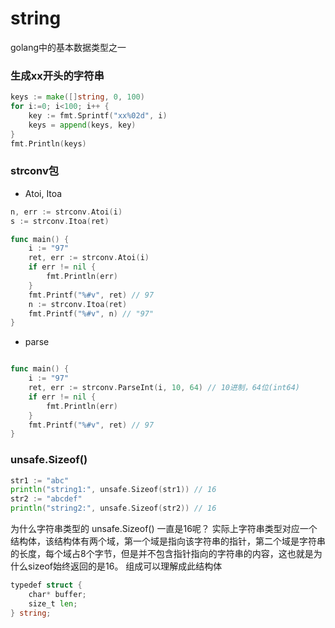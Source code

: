 # string
golang中的基本数据类型之一


### 生成xx开头的字符串
```go
keys := make([]string, 0, 100)
for i:=0; i<100; i++ {
	key := fmt.Sprintf("xx%02d", i)
	keys = append(keys, key)
}
fmt.Println(keys)
```


### strconv包
- Atoi, Itoa
```go
n, err := strconv.Atoi(i)
s := strconv.Itoa(ret)
```

```go
func main() {
	i := "97"
	ret, err := strconv.Atoi(i)
	if err != nil {
		fmt.Println(err)
	}
	fmt.Printf("%#v", ret) // 97
	n := strconv.Itoa(ret)
	fmt.Printf("%#v", n) // "97"
}
```

- parse
```go

```

```go
func main() {
	i := "97"
	ret, err := strconv.ParseInt(i, 10, 64) // 10进制，64位(int64)
	if err != nil {
		fmt.Println(err)
	}
	fmt.Printf("%#v", ret) // 97
}
```

### unsafe.Sizeof()
```go
str1 := "abc"
println("string1:", unsafe.Sizeof(str1)) // 16
str2 := "abcdef"
println("string2:", unsafe.Sizeof(str2)) // 16
```

为什么字符串类型的 unsafe.Sizeof() 一直是16呢？
实际上字符串类型对应一个结构体，该结构体有两个域，第一个域是指向该字符串的指针，第二个域是字符串的长度，每个域占8个字节，但是并不包含指针指向的字符串的内容，这也就是为什么sizeof始终返回的是16。
组成可以理解成此结构体
```go
typedef struct {
    char* buffer;
    size_t len;
} string;
```
